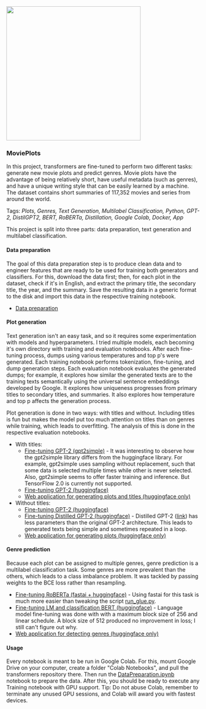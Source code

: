 <img width=350 src="https://github.com/polakowo/textai/blob/master/MoviePlots/movie-plots.jpg?raw=true"/>

### MoviePlots

In this project, transformers are fine-tuned to perform two different tasks: generate new movie plots and predict genres. Movie plots have the advantage of being relatively short, have useful metadata (such as genres), and have a unique writing style that can be easily learned by a machine. The dataset contains short summaries of 117,352 movies and series from around the world.

Tags: *Plots, Genres, Text Generation, Multilabel Classification, Python, GPT-2, DistilGPT2, BERT, RoBERTa, Distillation, Google Colab, Docker, App*

This project is split into three parts: data preparation, text generation and multilabel classification.

#### Data preparation

The goal of this data preparation step is to produce clean data and to engineer features that are ready to be used for training both generators and classifiers. For this, download the data first; then, for each plot in the dataset, check if it's in English, and extract the primary title, the secondary title, the year, and the summary. Save the resulting data in a generic format to the disk and import this data in the respective training notebook.

- [Data preparation](https://nbviewer.jupyter.org/github/polakowo/textai/blob/master/MoviePlots/DataPreparation.ipynb)

#### Plot generation

Text generation isn't an easy task, and so it requires some experimentation with models and hyperparameters. I tried multiple models, each becoming it's own directory with training and evaluation notebooks. After each fine-tuning process, dumps using various temperatures and top p's were generated. Each training notebook performs tokenization, fine-tuning, and dump generation steps. Each evaluation notebook evaluates the generated dumps; for example, it explores how similar the generated texts are to the training texts semantically using the universal sentence embeddings developed by Google. It explores how uniqueness progresses from primary titles to secondary titles, and summaries. It also explores how temperature and top p affects the generation process.

Plot generation is done in two ways: with titles and without. Including titles is fun but makes the model put too much attention on titles than on genres while training, which leads to overfitting. The analysis of this is done in the respective evaluation notebooks.

- With titles:
  - [Fine-tuning GPT-2 (gpt2simple)](https://github.com/polakowo/textai/tree/master/MoviePlots/text_generation/with-titles/GPT-2-gpt2simple) - It was interesting to observe how the gpt2simple library differs from the huggingface library. For example, gpt2simple uses sampling without replacement, such that some data is selected multiple times while other is never selected. Also, gpt2simple seems to offer faster training and inference. But TensorFlow 2.0 is currently not supported.
  - [Fine-tuning GPT-2 (huggingface)](https://github.com/polakowo/textai/tree/master/MoviePlots/text_generation/with-titles/GPT-2)
  - [Web application for generating plots and titles (huggingface only)](https://github.com/polakowo/textai/tree/master/MoviePlots/text_generation/with-titles/app)
- Without titles:
  - [Fine-tuning GPT-2 (huggingface)](https://github.com/polakowo/textai/tree/master/MoviePlots/text_generation/without-titles/GPT-2)
  - [Fine-tuning Distilled GPT-2 (huggingface)](https://github.com/polakowo/textai/tree/master/MoviePlots/text_generation/without-titles/GPT-2) - Distilled GPT-2 ([link](https://github.com/huggingface/transformers/tree/master/examples/distillation)) has less parameters than the original GPT-2 architecture. This leads to generated texts being simple and sometimes repeated in a loop. 
  - [Web application for generating plots (huggingface only)](https://github.com/polakowo/textai/tree/master/MoviePlots/text_generation/without-titles/app)

#### Genre prediction

Because each plot can be assigned to multiple genres, genre prediction is a multilabel classification task. Some genres are more prevalent than the others, which leads to a class imbalance problem. It was tackled by passing weights to the BCE loss rather than resampling. 

- [Fine-tuning RoBERTa (fastai + huggingface)](https://github.com/polakowo/textai/tree/master/MoviePlots/genre_prediction/RoBERTa) - Using fastai for this task is much more easier than tweaking the script [run_glue.py](https://github.com/huggingface/transformers/blob/master/examples/run_glue.py).
- [Fine-tuning LM and classification BERT (huggingface)](https://github.com/polakowo/textai/tree/master/MoviePlots/genre_prediction/BERT/lm_finetuning) - Language model fine-tuning was done with with a maximum block size of 256 and linear schedule. A block size of 512 produced no improvement in loss; I still can't figure out why. 
- [Web application for detecting genres (huggingface only)](https://github.com/polakowo/textai/tree/master/MoviePlots/genre_prediction/app)

#### Usage

Every notebook is meant to be run in Google Colab. For this, mount Google Drive on your computer, create a folder "Colab Notebooks", and pull the transformers repository there. Then run the [DataPreparation.ipynb](https://nbviewer.jupyter.org/github/polakowo/textai/blob/master/MoviePlots/DataPreparation.ipynb) notebook to prepare the data. After this, you should be ready to execute any Training notebook with GPU support. Tip: Do not abuse Colab, remember to terminate any unused GPU sessions, and Colab will award you with fastest devices.

